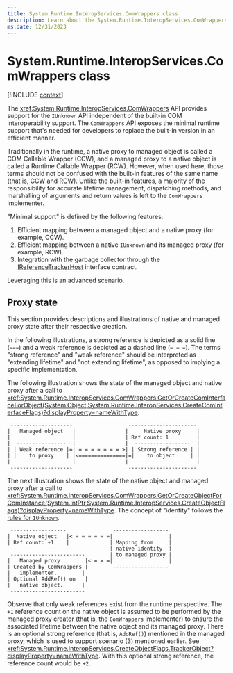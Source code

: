 ```yaml
---
title: System.Runtime.InteropServices.ComWrappers class
description: Learn about the System.Runtime.InteropServices.ComWrappers class.
ms.date: 12/31/2023
---
```

# System.Runtime.InteropServices.ComWrappers class

[!INCLUDE [context](includes/context.md)]

The <xref:System.Runtime.InteropServices.ComWrappers> API provides support for the `IUnknown` API independent of the built-in COM interoperability support. The `ComWrappers` API exposes the minimal runtime support that's needed for developers to replace the built-in version in an efficient manner.

Traditionally in the runtime, a native proxy to managed object is called a COM Callable Wrapper (CCW), and a managed proxy to a native object is called a Runtime Callable Wrapper (RCW). However, when used here, those terms should not be confused with the built-in features of the same name (that is, [CCW](../../standard/native-interop/com-callable-wrapper.md) and [RCW](../../standard/native-interop/runtime-callable-wrapper)). Unlike the built-in features, a majority of the responsibility for accurate lifetime management, dispatching methods, and marshalling of arguments and return values is left to the `ComWrappers` implementer.

"Minimal support" is defined by the following features:

1. Efficient mapping between a managed object and a native proxy (for example, CCW).
2. Efficient mapping between a native `IUnknown` and its managed proxy (for example, RCW).
3. Integration with the garbage collector through the [IReferenceTrackerHost](/windows/win32/api/windows.ui.xaml.hosting.referencetracker/nn-windows-ui-xaml-hosting-referencetracker-ireferencetrackerhost) interface contract.

Leveraging this is an advanced scenario.

## Proxy state

This section provides descriptions and illustrations of native and managed proxy state after their respective creation.

In the following illustrations, a strong reference is depicted as a solid line (`===`) and a weak reference is depicted as a dashed line (`= = =`). The terms "strong reference" and "weak reference" should be interpreted as "extending lifetime" and "not extending lifetime", as opposed to implying a specific implementation.

The following illustration shows the state of the managed object and native proxy after a call to <xref:System.Runtime.InteropServices.ComWrappers.GetOrCreateComInterfaceForObject(System.Object,System.Runtime.InteropServices.CreateComInterfaceFlags)?displayProperty=nameWithType>.

```
 --------------------                  ----------------------
|   Managed object   |                |     Native proxy     |
|                    |                | Ref count: 1         |
|  ----------------  |                |  ------------------  |
| | Weak reference |=| = = = = = = = >| | Strong reference | |
| |    to proxy    | |<===============|=|    to object     | |
|  ----------------  |                |  ------------------  |
 --------------------                  ----------------------
```

The next illustration shows the state of the native object and managed proxy after a call to <xref:System.Runtime.InteropServices.ComWrappers.GetOrCreateObjectForComInstance(System.IntPtr,System.Runtime.InteropServices.CreateObjectFlags)?displayProperty=nameWithType>. The concept of "identity" follows the [rules for `IUnknown`](/windows/win32/com/rules-for-implementing-queryinterface#objects-must-have-identity).

```
 ------------------               ------------------
|  Native object   |< = = = = = =|                  |
| Ref count: +1    |             | Mapping from     |
 ------------------              | native identity  |
 ------------------------        | to managed proxy |
|   Managed proxy        |< = = =|                  |
| Created by ComWrappers |        ------------------
|   implementer.        |
| Optional AddRef() on   |
|   native object.      |
 ------------------------
```

Observe that only weak references exist from the runtime perspective. The `+1` reference count on the native object is assumed to be performed by the managed proxy creator (that is, the `ComWrappers` implementer) to ensure the associated lifetime between the native object and its managed proxy. There is an optional strong reference (that is, `AddRef()`) mentioned in the managed proxy, which is used to support scenario (3) mentioned earlier. See <xref:System.Runtime.InteropServices.CreateObjectFlags.TrackerObject?displayProperty=nameWithType>. With this optional strong reference, the reference count would be `+2`.
